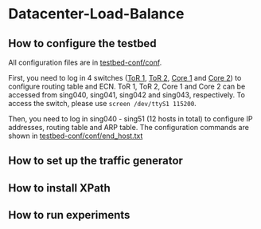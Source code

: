 # Datacenter-Load-Balance

## How to configure the testbed
All configuration files are in [testbed-conf/conf](https://github.com/baiwei0427/Datacenter-Load-Balance/tree/master/testbed-conf/conf). 

First, you need to log in 4 switches ([ToR 1](https://github.com/baiwei0427/Datacenter-Load-Balance/blob/master/testbed-conf/conf/tor1.txt), [ToR 2](https://github.com/baiwei0427/Datacenter-Load-Balance/blob/master/testbed-conf/conf/tor2.txt), [Core 1](https://github.com/baiwei0427/Datacenter-Load-Balance/blob/master/testbed-conf/conf/core1.txt) and [Core 2](https://github.com/baiwei0427/Datacenter-Load-Balance/blob/master/testbed-conf/conf/core2.txt)) to configure routing table and ECN. ToR 1, ToR 2, Core 1 and Core 2 can be accessed from sing040, sing041, sing042 and sing043, respectively. To access the switch, please use `screen /dev/ttyS1 115200`. 


Then, you need to log in sing040 - sing51 (12 hosts in total) to configure IP addresses, routing table and ARP table. The configuration commands are shown in [testbed-conf/conf/end_host.txt](https://github.com/baiwei0427/Datacenter-Load-Balance/blob/master/testbed-conf/conf/end_host.txt) 


## How to set up the traffic generator


## How to install XPath 

## How to run experiments
